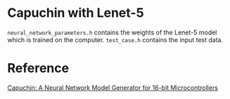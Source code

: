 # Capuchin with Lenet-5
`neural_network_parameters.h` contains the weights of the Lenet-5 model which is trained on the computer.
`test_case.h` contains the input test data.

# Reference
[Capuchin: A Neural Network Model Generator for 16-bit Microcontrollers](https://github.com/leleonardzhang/Capuchin/tree/main)
